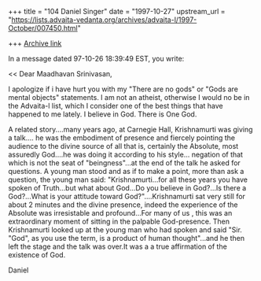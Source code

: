 +++
title = "104 Daniel Singer"
date = "1997-10-27"
upstream_url = "https://lists.advaita-vedanta.org/archives/advaita-l/1997-October/007450.html"

+++
[Archive link](https://lists.advaita-vedanta.org/archives/advaita-l/1997-October/007450.html)

In a message dated 97-10-26 18:39:49 EST, you write:

<<
 Dear Maadhavan Srinivasan,

 I apologize if i have hurt you with my "There are no gods"
 or "Gods are mental objects" statements.
 I am not an atheist, otherwise I would no be in the Advaita-l list,
 which I consider one of the best things that have happened to me lately.
 I believe in God. There is One God.
  >>
A related story....many years ago, at Carnegie Hall, Krishnamurti was giving
a talk....
he was the embodiment of presence and fiercely pointing the audience to the
divine source of all that is, certainly the Absolute, most assuredly
God....he was doing it according to his style... negation of that which is
not the seat of "beingness"...at the end of the talk he asked for questions.
 A young man stood and as if to make a point, more than ask a question, the
young man said: "Krishnamurti...for all these years you have spoken of
Truth...but what about God...Do you believe in God?...Is there a God?...What
is your attitude toward God?"....Krishnamurti sat very still for about 2
minutes and the divine presence, indeed the experience of the Absolute
was irresistable and profound...For many of us , this was an extraordinary
moment
of sitting in the palpable God-presence.  Then Krishnamurti looked up at the
young man who had spoken and said "Sir. "God", as you use the term, is a
product of human thought"...and he then left the stage and the talk was
over.It was a a true affirmation of the existence of God.

Daniel

